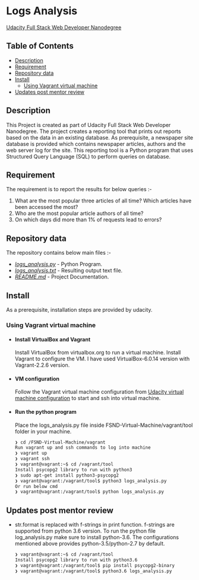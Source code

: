 # Logs Analysis

[Udacity Full Stack Web Developer Nanodegree](https://www.udacity.com/course/full-stack-web-developer-nanodegree--nd0044)

## Table of Contents

- [Description](#description)
- [Requirement](#requirement)
- [Repository data](#repository-data)
- [Install](#install)
  - [Using Vagrant virtual machine](#using-vagrant-virtual-machine)
- [Updates post mentor review](#updates-post-mentor-review)

## Description

This Project is created as part of Udacity Full Stack Web Developer Nanodegree. The project creates a reporting tool that prints out reports based on the data in an existing database. As prerequisite, a newspaper site database is provided which contains newspaper articles, authors and the web server log for the site.
This reporting tool is a Python program that uses Structured Query Language (SQL) to perform queries on database.

## Requirement

The requirement is to report the results for below queries :- 
1. What are the most popular three articles of all time? Which articles have been accessed the most?
2. Who are the most popular article authors of all time?
3. On which days did more than 1% of requests lead to errors?

## Repository data
The repository contains below main files :-
- _[logs_analysis.py](logs_analysis.py)_ - Python Program.
- _[logs_analysis.txt](output/logs_analysis.txt)_ - Resulting output text file.
- _[README.md](README.md)_ - Project Documentation.

## Install
As a prerequisite, installation steps are provided by udacity.

### Using Vagrant virtual machine

- #### Install VirtualBox and Vagrant
  Install VirtualBox from virtualbox.org to run a virtual machine. Install Vagrant to configure the VM.
  I have used VirtualBox-6.0.14 version with Vagrant-2.2.6 version.

- #### VM configuration
  Follow the Vagrant virtual machine configuration from [Udacity virtual machine configuration](https://github.com/udacity/fullstack-nanodegree-vm) to start and ssh into virtual   machine.
  
- #### Run the python program
  Place the logs_analysis.py file inside FSND-Virtual-Machine/vagrant/tool folder in your machine.
  ```sh
  ❯ cd /FSND-Virtual-Machine/vagrant
  Run vagrant up and ssh commands to log into machine
  ❯ vagrant up
  ❯ vagrant ssh
  ❯ vagrant@vagrant:~$ cd /vagrant/tool
  Install psycopg2 library to run with python3
  ❯ sudo apt-get install python3-psycopg2
  ❯ vagrant@vagrant:/vagrant/tool$ python3 logs_analysis.py
  Or run below cmd
  ❯ vagrant@vagrant:/vagrant/tool$ python logs_analysis.py
  ```
  
## Updates post mentor review
- str.format is replaced with f-strings in print function. f-strings are supported from python 3.6 version.
  To run the python file log_analysis.py make sure to install python-3.6. The configurations mentioned above provides python-3.5/python-2.7 by default.
  
  ```sh
  ❯ vagrant@vagrant:~$ cd /vagrant/tool
  Install psycopg2 library to run with python3.6
  ❯ vagrant@vagrant:/vagrant/tool$ pip install psycopg2-binary
  ❯ vagrant@vagrant:/vagrant/tool$ python3.6 logs_analysis.py
  ```
